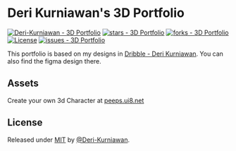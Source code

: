 # Deri Kurniawan's 3D Portfolio

[![Deri-Kurniawan - 3D Portfolio](https://img.shields.io/static/v1?label=Deri-Kurniawan&message=3d-portfolio&color=blue&logo=github)](https://github.com/Deri-Kurniawan/3d-portfolio "Go to GitHub repo") [![stars - 3D Portfolio](https://img.shields.io/github/stars/Deri-Kurniawan/3d-portfolio?style=social)](https://github.com/Deri-Kurniawan/3d-portfolio)
[![forks - 3D Portfolio](https://img.shields.io/github/forks/Deri-Kurniawan/3d-portfolio?style=social)](https://github.com/Deri-Kurniawan/3d-portfolio) [![License](https://img.shields.io/badge/License-MIT-blue)](#license) [![issues - 3D Portfolio](https://img.shields.io/github/issues/Deri-Kurniawan/3d-portfolio)](https://github.com/Deri-Kurniawan/3d-portfolio/issues)

This portfolio is based on my designs in [Dribble - Deri Kurniawan](https://dribbble.com/shots/21642242-3D-Theme-Portfolio-Website?utm_source=Clipboard_Shot&utm_campaign=deri-kurniawan&utm_content=3D%20Theme%20Portfolio%20Website&utm_medium=Social_Share&utm_source=Clipboard_Shot&utm_campaign=deri-kurniawan&utm_content=3D%20Theme%20Portfolio%20Website&utm_medium=Social_Share). You can also find the figma design there.

## Assets
Create your own 3d Character at [peeps.ui8.net](https://peeps.ui8.net/)

## License

Released under [MIT](/LICENSE) by [@Deri-Kurniawan](https://github.com/Deri-Kurniawan).
